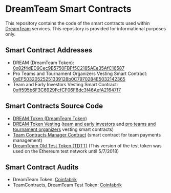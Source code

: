 # DreamTeam Smart Contracts

This repository contains the code of the smart contracts used within [DreamTeam](https://dreamteam.gg) services. This repository is provided for informational purposes only.

## Smart Contract Addresses

+ DREAM (DreamTeam Token): [0x82f4dED9Cec9B5750FBFf5C2185AEe35AfC16587](https://etherscan.io/token/0x82f4ded9cec9b5750fbff5c2185aee35afc16587)
+ Pro Teams and Tournament Organizers Vesting Smart Contract: [0xEF50320525251339128b0C7970284E5032142365](https://etherscan.io/address/0xef50320525251339128b0c7970284e5032142365)
+ Team and Early Investors Vesting Smart Contract: [0xff595b6F3C6929FcfCF06F8dc3f46AefA21647f7](https://etherscan.io/address/0xff595b6f3c6929fcfcf06f8dc3f46aefa21647f7)

## Smart Contracts Source Code

+ [DREAM Token (DreamTeam Token)](contracts/token/DreamTeamToken.sol)
+ [DREAM Token Vesting](contracts/vesting/DreamTokensVesting.sol) ([team and early investors](contracts/vesting/TeamAndEarlyInvestorsVesting.sol) and [pro teams and tournament organizers](contracts/vesting/TeamsAndTournamentOrganizersVesting.sol) vesting smart contracts)
+ [Team Contracts Manager Contract](contracts/teams/TeamContracts.sol) (smart contract for team payments management)
+ [DreamTeam Old Test Token (TDTT)](contracts/token/TDTT.sol) (This version of the test token was used on the Ethereum test network until 5/7/2018)

## Smart Contract Audits

+ DreamTeam Token: [Coinfabrik](https://blog.coinfabrik.com/dreamteam-token-audit/)
+ TeamContracts, DreamTeam Test Token: [Coinfabrik](https://blog.coinfabrik.com/dreamteam-smart-contract-for-players-compensation/)
